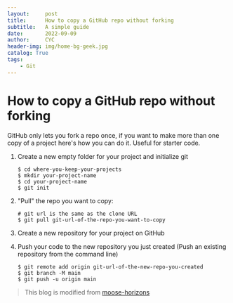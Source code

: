 ```yaml
---
layout:     post
title:      How to copy a GitHub repo without forking
subtitle:   A simple guide
date:       2022-09-09
author:     CYC
header-img: img/home-bg-geek.jpg
catalog: True
tags:
    - Git
---
```


# How to copy a GitHub repo without forking

GitHub only lets you fork a repo once, if you want to make more than one copy of a project here's how you can do it.
Useful for starter code.

1. Create a new empty folder for your project and initialize git

    ```shell
    $ cd where-you-keep-your-projects
    $ mkdir your-project-name
    $ cd your-project-name
    $ git init
    ```

1. "Pull" the repo you want to copy:

    ```shell
    # git url is the same as the clone URL
    $ git pull git-url-of-the-repo-you-want-to-copy
    ```

1. Create a new repository for your project on GitHub
1. Push your code to the new repository you just created (Push an existing repository from the command line)

    ```shell
    $ git remote add origin git-url-of-the-new-repo-you-created
    $ git branch -M main
    $ git push -u origin main
    ```
> This blog is modified from [moose-horizons](https://gist.github.com/moose-horizons/5f25bc0846afb9d5771e02c9c68eb690)
